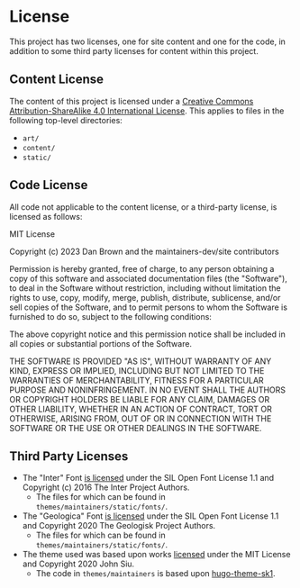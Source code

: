 # License

This project has two licenses, one for site content and one for the code, in addition to some third party licenses for content within this project.

## Content License

The content of this project is licensed under a [Creative Commons Attribution-ShareAlike 4.0 International License](http://creativecommons.org/licenses/by-sa/4.0/). This applies to files in the following top-level directories:

- `art/`
- `content/`
- `static/`

## Code License

All code not applicable to the content license, or a third-party license, is licensed as follows:

MIT License

Copyright (c) 2023 Dan Brown and the maintainers-dev/site contributors

Permission is hereby granted, free of charge, to any person obtaining a copy
of this software and associated documentation files (the "Software"), to deal
in the Software without restriction, including without limitation the rights
to use, copy, modify, merge, publish, distribute, sublicense, and/or sell
copies of the Software, and to permit persons to whom the Software is
furnished to do so, subject to the following conditions:

The above copyright notice and this permission notice shall be included in all
copies or substantial portions of the Software.

THE SOFTWARE IS PROVIDED "AS IS", WITHOUT WARRANTY OF ANY KIND, EXPRESS OR
IMPLIED, INCLUDING BUT NOT LIMITED TO THE WARRANTIES OF MERCHANTABILITY,
FITNESS FOR A PARTICULAR PURPOSE AND NONINFRINGEMENT. IN NO EVENT SHALL THE
AUTHORS OR COPYRIGHT HOLDERS BE LIABLE FOR ANY CLAIM, DAMAGES OR OTHER
LIABILITY, WHETHER IN AN ACTION OF CONTRACT, TORT OR OTHERWISE, ARISING FROM,
OUT OF OR IN CONNECTION WITH THE SOFTWARE OR THE USE OR OTHER DEALINGS IN THE
SOFTWARE.

## Third Party Licenses

- The "Inter" Font [is licensed](https://github.com/rsms/inter/blob/master/LICENSE.txt) under the SIL Open Font License 1.1 and Copyright (c) 2016 The Inter Project Authors.
  - The files for which can be found in `themes/maintainers/static/fonts/`.
- The "Geologica" Font [is licensed](https://github.com/googlefonts/geologica/blob/main/OFL.txt) under the SIL Open Font License 1.1 and Copyright 2020 The Geologisk Project Authors.
  - The files for which can be found in `themes/maintainers/static/fonts/`.
- The theme used was based upon works [licensed](https://github.com/J-Siu/hugo-theme-sk1/blob/master/LICENSE) under the MIT License and Copyright 2020 John Siu.
  - The code in `themes/maintainers` is based upon [hugo-theme-sk1](https://github.com/J-Siu/hugo-theme-sk1).